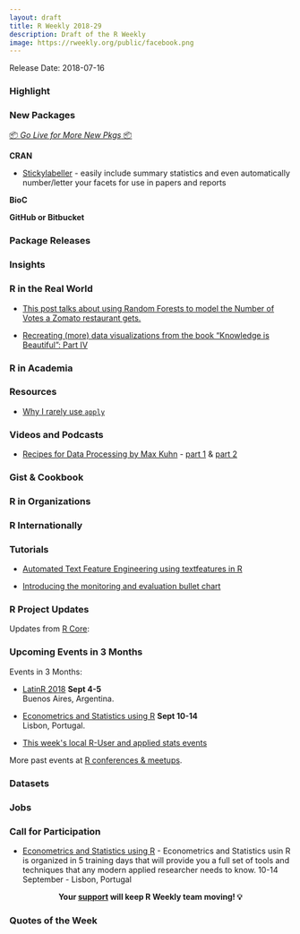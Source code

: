 ```yaml
---
layout: draft
title: R Weekly 2018-29
description: Draft of the R Weekly
image: https://rweekly.org/public/facebook.png
---
```


Release Date: 2018-07-16

###  Highlight




###  New Packages

<p class="added-hostname"><a href="https://rweekly.org/live" target="_blank" class="externalLink">📦 <i>Go Live for More New Pkgs</i> 📦</a></p>

**CRAN**

+ [Stickylabeller](https://rensa.co/projects/stickylabeller/) - easily include summary statistics and even automatically number/letter your facets for use in papers and reports


**BioC**


**GitHub or Bitbucket**



### Package Releases



### Insights



### R in the Real World


+ [This post talks about using Random Forests to model the Number of Votes a Zomato restaurant gets.](https://pradeepadhokshaja.wordpress.com/2018/07/01/zomato-predicting-the-number-of-votes-for-new-delhi-restaurants/)

+ [Recreating (more) data visualizations from the book “Knowledge is Beautiful”: Part IV](https://towardsdatascience.com/recreating-more-data-visualizations-from-the-book-knowledge-is-beautiful-part-iv-686938a84c9e)


###  R in Academia



###  Resources

+ [Why I rarely use `apply`](https://privefl.github.io/blog/why-i-rarely-use-apply/)



###  Videos and Podcasts

+ [Recipes for Data Processing by Max Kuhn](https://www.youtube.com/watch?v=JacpQdj1Vfc) - [part 1](https://www.youtube.com/watch?v=JacpQdj1Vfc) & [part 2](https://www.youtube.com/watch?v=ss-pIcwOUFo)

### Gist & Cookbook




###  R in Organizations



### R Internationally



###  Tutorials

+ [Automated Text Feature Engineering using textfeatures in R](https://datascienceplus.com/automated-text-feature-engineering-using-textfeatures-in-r/)

+ [Introducing the monitoring and evaluation bullet chart ](https://www.amitkohli.com/introducing-the-monitoring-and-evaluation-bullet-chart/)




<!--<div class="post-more-begin"></div><div class="post-more-end"></div>-->

###  R Project Updates

Updates from [R Core](http://developer.r-project.org/blosxom.cgi/R-devel/NEWS):




###  Upcoming Events in 3 Months

Events in 3 Months:


+ [LatinR 2018](http://latin-r.com/) **Sept 4-5** <br />
Buenos Aires, Argentina.

+ [Econometrics and Statistics using R](http://gades-training.com/en/cursos/Econometrics-and-Statistics-Using-R) **Sept 10-14** <br />
Lisbon, Portugal.

+ [This week's local R-User and applied stats events](https://community.rstudio.com/c/irl)

More past events at [R conferences & meetups](https://conf.rweekly.org).

### Datasets




### Jobs




###  Call for Participation

+ [Econometrics and Statistics using R](http://gades-training.com/r-training/) - Econometrics and Statistics usin R is organized in 5 training days that will provide you a full set of tools and techniques that any modern applied researcher needs to know. 10-14 September - Lisbon, Portugal

<p class="hide-support added-hostname support-rweekly" style="text-align: center;font-weight: bold;">Your <a class="non-visited externalLink" href="https://www.patreon.com/rweekly" onclick="pas(this)">support</a> will keep R Weekly team moving! 💡</p>

###  Quotes of the Week

